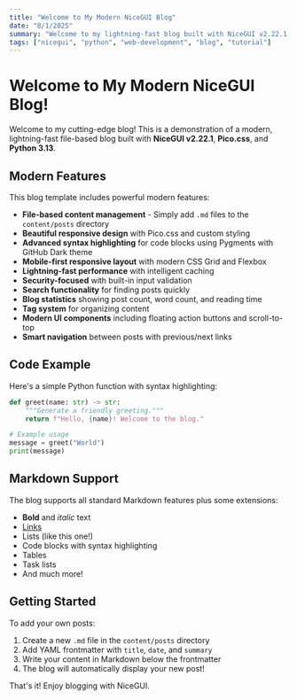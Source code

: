 ```yaml
---
title: "Welcome to My Modern NiceGUI Blog"
date: "8/1/2025"
summary: "Welcome to my lightning-fast blog built with NiceGUI v2.22.1, featuring modern UI components, caching, and beautiful responsive design."
tags: ["nicegui", "python", "web-development", "blog", "tutorial"]
---
```


# Welcome to My Modern NiceGUI Blog!

Welcome to my cutting-edge blog! This is a demonstration of a modern, lightning-fast file-based blog built with **NiceGUI v2.22.1**, **Pico.css**, and **Python 3.13**.

## Modern Features

This blog template includes powerful modern features:

- **File-based content management** - Simply add `.md` files to the `content/posts` directory
- **Beautiful responsive design** with Pico.css and custom styling
- **Advanced syntax highlighting** for code blocks using Pygments with GitHub Dark theme
- **Mobile-first responsive layout** with modern CSS Grid and Flexbox
- **Lightning-fast performance** with intelligent caching
- **Security-focused** with built-in input validation
- **Search functionality** for finding posts quickly
- **Blog statistics** showing post count, word count, and reading time
- **Tag system** for organizing content
- **Modern UI components** including floating action buttons and scroll-to-top
- **Smart navigation** between posts with previous/next links

## Code Example

Here's a simple Python function with syntax highlighting:

```python
def greet(name: str) -> str:
    """Generate a friendly greeting."""
    return f"Hello, {name}! Welcome to the blog."

# Example usage
message = greet("World")
print(message)
```

## Markdown Support

The blog supports all standard Markdown features plus some extensions:

- **Bold** and *italic* text
- [Links](https://nicegui.io)
- Lists (like this one!)
- Code blocks with syntax highlighting
- Tables
- Task lists
- And much more!

## Getting Started

To add your own posts:

1. Create a new `.md` file in the `content/posts` directory
2. Add YAML frontmatter with `title`, `date`, and `summary`
3. Write your content in Markdown below the frontmatter
4. The blog will automatically display your new post!

That's it! Enjoy blogging with NiceGUI.